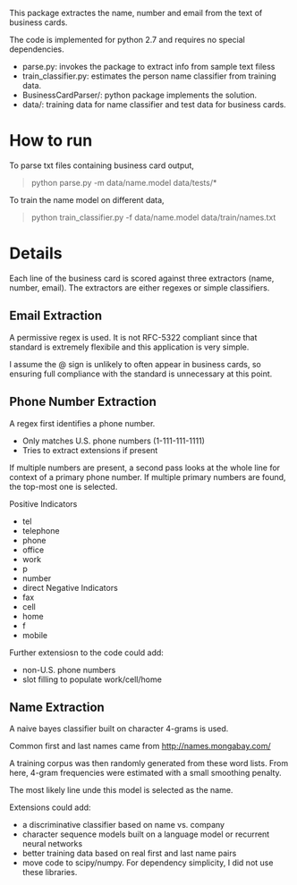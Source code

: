 This package extractes the name, number and email from the text of
business cards.

The code is implemented for python 2.7 and requires no special dependencies.

- parse.py: invokes the package to extract info from sample text filess
- train_classifier.py: estimates the person name classifier from training data.
- BusinessCardParser/: python package implements the solution.
- data/: training data for name classifier and test data for business cards.

How to run
==========
To parse txt files containing business card output,

> python parse.py -m data/name.model data/tests/*

To train the name model on different data, 
> python train_classifier.py -f data/name.model data/train/names.txt 

Details
=======
Each line of the business card is scored against three extractors (name, number, email).
The extractors are either regexes or simple classifiers.

Email Extraction
----------------
A permissive regex is used. It is not RFC-5322 compliant since that standard
is extremely flexibile and this application is very simple.

I assume the @ sign is unlikely to often appear in business cards, so ensuring
full compliance with the standard is unnecessary at this point.

Phone Number Extraction
-----------------------
A regex first identifies a phone number.

- Only matches U.S. phone numbers (1-111-111-1111)
- Tries to extract extensions if present

If multiple numbers are present, a second pass looks at the whole line for context
of a primary phone number. If multiple primary numbers are found, the top-most one is selected.

Positive Indicators
- tel
- telephone
- phone
- office
- work
- p
- number
- direct
Negative Indicators
- fax
- cell
- home
- f
- mobile

Further extensiosn to the code could add:
- non-U.S. phone numbers
- slot filling to populate work/cell/home

Name Extraction
---------------
A naive bayes classifier built on character 4-grams is used.

Common first and last names came from http://names.mongabay.com/

A training corpus was then randomly generated from these word
lists. From here, 4-gram frequencies were estimated with a small
smoothing penalty.

The most likely line unde this model is selected as the name.

Extensions could add:
- a discriminative classifier based on name vs. company
- character sequence models built on a language model or recurrent neural networks
- better training data based on real first and last name pairs
- move code to scipy/numpy. For dependency simplicity, I did not use
  these libraries.
